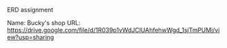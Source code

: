 ERD assignment

Name: Bucky's shop
URL:
https://drive.google.com/file/d/1R039p1vWdJClUAhfehwWgd_1sjTmPUMi/view?usp=sharing
